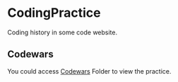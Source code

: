 # CodingPractice
Coding history in some code website.

## Codewars
You could access [Codewars](Codewars) Folder to view the practice.